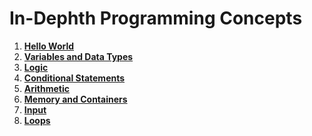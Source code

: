 # In-Dephth Programming Concepts

1. **[Hello World](01_hello/)**
2. **[Variables and Data Types](02_variables/)**
3. **[Logic](03_logic/)**
4. **[Conditional Statements](04_conditional/)**
5. **[Arithmetic](05_arithmetic/)**
6. **[Memory and Containers](06_memory_containers/)**
7. **[Input](07_input/)**
8. **[Loops](08_loops/)**